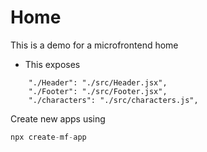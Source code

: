 # Home

This is a demo for a microfrontend home
- This exposes 
```
    "./Header": "./src/Header.jsx",
    "./Footer": "./src/Footer.jsx",
    "./characters": "./src/characters.js",
```

Create new apps using

```js
npx create-mf-app
```
